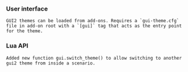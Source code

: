  ### User interface
    GUI2 themes can be loaded from add-ons. Requires a `gui-theme.cfg` file in add-on root with a `[gui]` tag that acts as the entry point for the theme.

 ### Lua API
    Added new function gui.switch_theme() to allow switching to another gui2 theme from inside a scenario.
